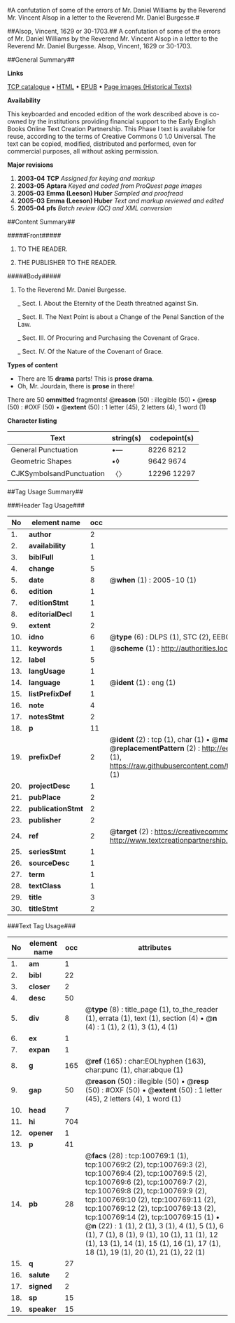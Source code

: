 #A confutation of some of the errors of Mr. Daniel Williams by the Reverend Mr. Vincent Alsop in a letter to the Reverend Mr. Daniel Burgesse.#

##Alsop, Vincent, 1629 or 30-1703.##
A confutation of some of the errors of Mr. Daniel Williams by the Reverend Mr. Vincent Alsop in a letter to the Reverend Mr. Daniel Burgesse.
Alsop, Vincent, 1629 or 30-1703.

##General Summary##

**Links**

[TCP catalogue](http://www.ota.ox.ac.uk/tcp/)  • 
[HTML](http://tei.it.ox.ac.uk/tcp/Texts-HTML/free/A25/A25203.html)  • 
[EPUB](http://tei.it.ox.ac.uk/tcp/Texts-EPUB/free/A25/A25203.epub) • 
[Page images (Historical Texts)](https://data.historicaltexts.jisc.ac.uk/view?pubId=eebo-13614010e&pageId=eebo-13614010e-100769-1)

**Availability**

This keyboarded and encoded edition of the
	       work described above is co-owned by the institutions
	       providing financial support to the Early English Books
	       Online Text Creation Partnership. This Phase I text is
	       available for reuse, according to the terms of Creative
	       Commons 0 1.0 Universal. The text can be copied,
	       modified, distributed and performed, even for
	       commercial purposes, all without asking permission.

**Major revisions**

1. __2003-04__ __TCP__ *Assigned for keying and markup*
1. __2003-05__ __Aptara__ *Keyed and coded from ProQuest page images*
1. __2005-03__ __Emma (Leeson) Huber__ *Sampled and proofread*
1. __2005-03__ __Emma (Leeson) Huber__ *Text and markup reviewed and edited*
1. __2005-04__ __pfs__ *Batch review (QC) and XML conversion*

##Content Summary##

#####Front#####

1. TO THE
READER.

1. THE
PUBLISHER
TO THE
READER.

#####Body#####

1. To the Reverend
Mr. Daniel Burgesse.

    _ Sect. I. About the Eternity of the Death threatned against
Sin.

    _ Sect. II. The Next Point is about a Change of the Penal
Sanction of the Law.

    _ Sect. III. Of Procuring and Purchasing the Covenant of
Grace.

    _ Sect. IV. Of the Nature of the Covenant of Grace.

**Types of content**

  * There are 15 **drama** parts! This is **prose drama**.
  * Oh, Mr. Jourdain, there is **prose** in there!

There are 50 **ommitted** fragments! 
 @__reason__ (50) : illegible (50)  •  @__resp__ (50) : #OXF (50)  •  @__extent__ (50) : 1 letter (45), 2 letters (4), 1 word (1)

**Character listing**


|Text|string(s)|codepoint(s)|
|---|---|---|
|General Punctuation|•—|8226 8212|
|Geometric Shapes|▪◊|9642 9674|
|CJKSymbolsandPunctuation|〈〉|12296 12297|

##Tag Usage Summary##

###Header Tag Usage###

|No|element name|occ|attributes|
|---|---|---|---|
|1.|__author__|2||
|2.|__availability__|1||
|3.|__biblFull__|1||
|4.|__change__|5||
|5.|__date__|8| @__when__ (1) : 2005-10 (1)|
|6.|__edition__|1||
|7.|__editionStmt__|1||
|8.|__editorialDecl__|1||
|9.|__extent__|2||
|10.|__idno__|6| @__type__ (6) : DLPS (1), STC (2), EEBO-CITATION (1), OCLC (1), VID (1)|
|11.|__keywords__|1| @__scheme__ (1) : http://authorities.loc.gov/ (1)|
|12.|__label__|5||
|13.|__langUsage__|1||
|14.|__language__|1| @__ident__ (1) : eng (1)|
|15.|__listPrefixDef__|1||
|16.|__note__|4||
|17.|__notesStmt__|2||
|18.|__p__|11||
|19.|__prefixDef__|2| @__ident__ (2) : tcp (1), char (1)  •  @__matchPattern__ (2) : ([0-9\-]+):([0-9IVX]+) (1), (.+) (1)  •  @__replacementPattern__ (2) : http://eebo.chadwyck.com/downloadtiff?vid=$1&page=$2 (1), https://raw.githubusercontent.com/textcreationpartnership/Texts/master/tcpchars.xml#$1 (1)|
|20.|__projectDesc__|1||
|21.|__pubPlace__|2||
|22.|__publicationStmt__|2||
|23.|__publisher__|2||
|24.|__ref__|2| @__target__ (2) : https://creativecommons.org/publicdomain/zero/1.0/ (1), http://www.textcreationpartnership.org/docs/. (1)|
|25.|__seriesStmt__|1||
|26.|__sourceDesc__|1||
|27.|__term__|1||
|28.|__textClass__|1||
|29.|__title__|3||
|30.|__titleStmt__|2||


###Text Tag Usage###

|No|element name|occ|attributes|
|---|---|---|---|
|1.|__am__|1||
|2.|__bibl__|22||
|3.|__closer__|2||
|4.|__desc__|50||
|5.|__div__|8| @__type__ (8) : title_page (1), to_the_reader (1), errata (1), text (1), section (4)  •  @__n__ (4) : 1 (1), 2 (1), 3 (1), 4 (1)|
|6.|__ex__|1||
|7.|__expan__|1||
|8.|__g__|165| @__ref__ (165) : char:EOLhyphen (163), char:punc (1), char:abque (1)|
|9.|__gap__|50| @__reason__ (50) : illegible (50)  •  @__resp__ (50) : #OXF (50)  •  @__extent__ (50) : 1 letter (45), 2 letters (4), 1 word (1)|
|10.|__head__|7||
|11.|__hi__|704||
|12.|__opener__|1||
|13.|__p__|41||
|14.|__pb__|28| @__facs__ (28) : tcp:100769:1 (1), tcp:100769:2 (2), tcp:100769:3 (2), tcp:100769:4 (2), tcp:100769:5 (2), tcp:100769:6 (2), tcp:100769:7 (2), tcp:100769:8 (2), tcp:100769:9 (2), tcp:100769:10 (2), tcp:100769:11 (2), tcp:100769:12 (2), tcp:100769:13 (2), tcp:100769:14 (2), tcp:100769:15 (1)  •  @__n__ (22) : 1 (1), 2 (1), 3 (1), 4 (1), 5 (1), 6 (1), 7 (1), 8 (1), 9 (1), 10 (1), 11 (1), 12 (1), 13 (1), 14 (1), 15 (1), 16 (1), 17 (1), 18 (1), 19 (1), 20 (1), 21 (1), 22 (1)|
|15.|__q__|27||
|16.|__salute__|2||
|17.|__signed__|2||
|18.|__sp__|15||
|19.|__speaker__|15||
